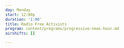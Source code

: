 ```yaml
---
day: Monday
start: 12:00p
duration: '1:00'
title: Radio Free Activists
program: content/programs/progressive-news-hour.md
airshifts: []

---
```

